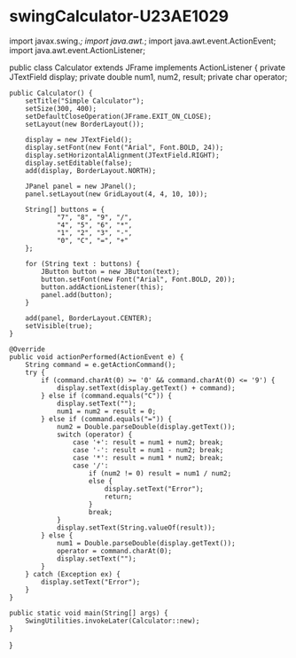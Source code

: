 # swingCalculator-U23AE1029
import javax.swing.*;
import java.awt.*;
import java.awt.event.ActionEvent;
import java.awt.event.ActionListener;

public class Calculator extends JFrame implements ActionListener {
    private JTextField display;
    private double num1, num2, result;
    private char operator;

    public Calculator() {
        setTitle("Simple Calculator");
        setSize(300, 400);
        setDefaultCloseOperation(JFrame.EXIT_ON_CLOSE);
        setLayout(new BorderLayout());

        display = new JTextField();
        display.setFont(new Font("Arial", Font.BOLD, 24));
        display.setHorizontalAlignment(JTextField.RIGHT);
        display.setEditable(false);
        add(display, BorderLayout.NORTH);

        JPanel panel = new JPanel();
        panel.setLayout(new GridLayout(4, 4, 10, 10));

        String[] buttons = {
                "7", "8", "9", "/",
                "4", "5", "6", "*",
                "1", "2", "3", "-",
                "0", "C", "=", "+"
        };

        for (String text : buttons) {
            JButton button = new JButton(text);
            button.setFont(new Font("Arial", Font.BOLD, 20));
            button.addActionListener(this);
            panel.add(button);
        }

        add(panel, BorderLayout.CENTER);
        setVisible(true);
    }

    @Override
    public void actionPerformed(ActionEvent e) {
        String command = e.getActionCommand();
        try {
            if (command.charAt(0) >= '0' && command.charAt(0) <= '9') {
                display.setText(display.getText() + command);
            } else if (command.equals("C")) {
                display.setText("");
                num1 = num2 = result = 0;
            } else if (command.equals("=")) {
                num2 = Double.parseDouble(display.getText());
                switch (operator) {
                    case '+': result = num1 + num2; break;
                    case '-': result = num1 - num2; break;
                    case '*': result = num1 * num2; break;
                    case '/':
                        if (num2 != 0) result = num1 / num2;
                        else {
                            display.setText("Error");
                            return;
                        }
                        break;
                }
                display.setText(String.valueOf(result));
            } else {
                num1 = Double.parseDouble(display.getText());
                operator = command.charAt(0);
                display.setText("");
            }
        } catch (Exception ex) {
            display.setText("Error");
        }
    }

    public static void main(String[] args) {
        SwingUtilities.invokeLater(Calculator::new);
    }
}
